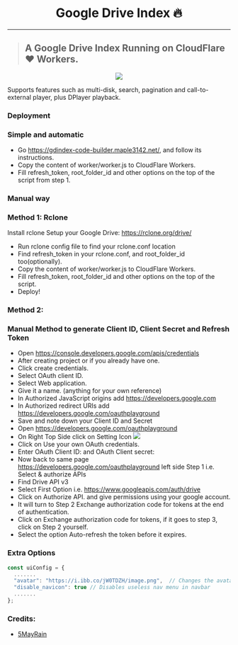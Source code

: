 <h1 align="center">Google Drive Index 🔥</h1> 

<hr>

> ## A Google Drive Index Running on CloudFlare ❤️ Workers.

<p align="center"><img src="images/ss.png"></p>

Supports features such as multi-disk, search, pagination and call-to-external player, plus DPlayer playback.

### Deployment
### Simple and automatic
* Go https://gdindex-code-builder.maple3142.net/, and follow its instructions.
* Copy the content of worker/worker.js to CloudFlare Workers.
* Fill refresh_token, root_folder_id and other options on the top of the script from step 1.

### Manual way
### Method 1: Rclone

Install rclone
Setup your Google Drive: https://rclone.org/drive/
* Run rclone config file to find your rclone.conf location
* Find refresh_token in your rclone.conf, and root_folder_id too(optionally).
* Copy the content of worker/worker.js to CloudFlare Workers.
* Fill refresh_token, root_folder_id and other options on the top of the script.
* Deploy!

### Method 2:
### Manual Method to generate Client ID, Client Secret and Refresh Token

* Open https://console.developers.google.com/apis/credentials
* After creating project or if you already have one.
* Click create credentials.
* Select OAuth client ID.
* Select Web application.
* Give it a name. (anything for your own reference)
* In Authorized JavaScript origins add https://developers.google.com
* In Authorized redirect URIs add https://developers.google.com/oauthplayground
* Save and note down your Client ID and Secret
* Open https://developers.google.com/oauthplayground
* On Right Top Side click on Setting Icon ![](https://developers.google.com/oauthplayground/assets/images/settings.png)
* Click on Use your own OAuth credentials.
* Enter OAuth Client ID: and OAuth Client secret:
* Now back to same page https://developers.google.com/oauthplayground left side Step 1 i.e. Select & authorize APIs
* Find Drive API v3
* Select First Option i.e. https://www.googleapis.com/auth/drive
* Click on Authorize API. and give permissions using your google account.
* It will turn to Step 2 Exchange authorization code for tokens at the end of authentication.
* Click on Exchange authorization code for tokens, if it goes to step 3, click on Step 2 yourself.
* Select the option Auto-refresh the token before it expires.

### Extra Options
``` js
const uiConfig = {
  .......
  "avatar": "https://i.ibb.co/jW0TDZH/image.png",  // Changes the avatar image in the navbar
  "disable_navicon": true // Disables useless nav menu in navbar
  .......
};
```
### Credits:

- [5MayRain](https://github.com/5MayRain) 

